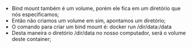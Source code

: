 * Bind mount também é um volume, porém ele fica em um diretório que nós especificamos;
* Então não criamos um volume em sim, apontamos um diretório;
* O comando para criar um bind mount é: docker run /dir/data:/data
* Desta maneira o diretório /dir/data no nosso computador, será o volume deste container;